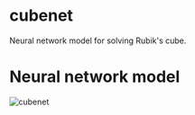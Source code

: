 # cubenet
Neural network model for solving Rubik's cube.

# Neural network model

![cubenet](https://user-images.githubusercontent.com/101662620/170706234-6580b151-45e0-4ab5-a3d7-e308a193b015.png)

